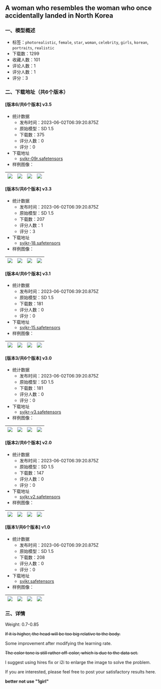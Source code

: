 ## A woman who resembles the woman who once accidentally landed in North Korea
### 一、模型概述

- 标签：`photorealistic`, `female`, `star`, `woman`, `celebrity`, `girls`, `korean`, `portraits`, `realistic`
- 下载数：1299
- 收藏人数：101
- 评论人数：1
- 评分人数：1
- 评分：3

### 二、下载地址（共6个版本）

#### [版本6/共6个版本] v3.5

- 统计数据
  - 发布时间：2023-06-02T06:39:20.875Z
  - 原始模型：SD 1.5
  - 下载数：375
  - 评分人数：0
  - 评分：0
- 下载地址
  - [syjkr-09r.safetensors](https://civitai.com/api/download/models/87480)
- 样例图像：

| <img src="https://image.civitai.com/xG1nkqKTMzGDvpLrqFT7WA/e770cb60-4310-44b9-b5e6-65f0a64a4f3c/width=450/1001464.jpeg" /> | <img src="https://image.civitai.com/xG1nkqKTMzGDvpLrqFT7WA/3afd05b9-88c1-4c3b-a2cb-1263705e81ef/width=450/1001483.jpeg" /> | <img src="https://image.civitai.com/xG1nkqKTMzGDvpLrqFT7WA/33c02288-29de-467d-bbc4-6dbc419be532/width=450/1001557.jpeg" /> | <img src="https://image.civitai.com/xG1nkqKTMzGDvpLrqFT7WA/8c64b595-e7ba-4c18-a293-a443c9de19a7/width=450/1001585.jpeg" /> |
| ---- | ---- | ---- | ---- |

#### [版本5/共6个版本] v3.3

- 统计数据
  - 发布时间：2023-06-02T06:39:20.875Z
  - 原始模型：SD 1.5
  - 下载数：207
  - 评分人数：1
  - 评分：3
- 下载地址
  - [syjkr-18.safetensors](https://civitai.com/api/download/models/83246)
- 样例图像：

| <img src="https://image.civitai.com/xG1nkqKTMzGDvpLrqFT7WA/672eae65-7f27-44cb-aa90-d1b5107ba7b7/width=450/938637.jpeg" /> | <img src="https://image.civitai.com/xG1nkqKTMzGDvpLrqFT7WA/00d50826-8590-4bb5-9c06-5ebf15132767/width=450/938638.jpeg" /> | <img src="https://image.civitai.com/xG1nkqKTMzGDvpLrqFT7WA/fe789809-86a9-4a9c-812c-fe007fb3960a/width=450/938630.jpeg" /> | <img src="https://image.civitai.com/xG1nkqKTMzGDvpLrqFT7WA/b521ebb1-7ea5-40e1-a818-c1ea847ae179/width=450/938636.jpeg" /> |
| ---- | ---- | ---- | ---- |

#### [版本4/共6个版本] v3.1

- 统计数据
  - 发布时间：2023-06-02T06:39:20.875Z
  - 原始模型：SD 1.5
  - 下载数：181
  - 评分人数：0
  - 评分：0
- 下载地址
  - [syjkr-15.safetensors](https://civitai.com/api/download/models/82261)
- 样例图像：

| <img src="https://image.civitai.com/xG1nkqKTMzGDvpLrqFT7WA/99eb7765-3ff0-4ce1-aa91-2c8c46febd68/width=450/925085.jpeg" /> | <img src="https://image.civitai.com/xG1nkqKTMzGDvpLrqFT7WA/3aecc9eb-f846-4ca1-8c5b-ea752d57e257/width=450/925092.jpeg" /> | <img src="https://image.civitai.com/xG1nkqKTMzGDvpLrqFT7WA/b33644ef-2438-4bef-974b-7fe87559db78/width=450/925084.jpeg" /> | <img src="https://image.civitai.com/xG1nkqKTMzGDvpLrqFT7WA/21d2a279-30e7-4e58-b48a-13f5b1aa228a/width=450/925089.jpeg" /> |
| ---- | ---- | ---- | ---- |

#### [版本3/共6个版本] v3.0

- 统计数据
  - 发布时间：2023-06-02T06:39:20.875Z
  - 原始模型：SD 1.5
  - 下载数：181
  - 评分人数：0
  - 评分：0
- 下载地址
  - [syjkr-v3.safetensors](https://civitai.com/api/download/models/78591)
- 样例图像：

| <img src="https://image.civitai.com/xG1nkqKTMzGDvpLrqFT7WA/b95c87c0-7a89-4c76-8566-cdae07c0433a/width=450/887351.jpeg" /> | <img src="https://image.civitai.com/xG1nkqKTMzGDvpLrqFT7WA/88b16cb1-1fe0-45ad-90fb-d50dd1829946/width=450/887349.jpeg" /> | <img src="https://image.civitai.com/xG1nkqKTMzGDvpLrqFT7WA/dff95bb8-e202-432d-8d4e-ae7b68feb8ac/width=450/887353.jpeg" /> | <img src="https://image.civitai.com/xG1nkqKTMzGDvpLrqFT7WA/53b96124-06ef-43e3-afba-334ecc36cd6d/width=450/881039.jpeg" /> |
| ---- | ---- | ---- | ---- |

#### [版本2/共6个版本] v2.0

- 统计数据
  - 发布时间：2023-06-02T06:39:20.875Z
  - 原始模型：SD 1.5
  - 下载数：147
  - 评分人数：0
  - 评分：0
- 下载地址
  - [syjkr.v2.safetensors](https://civitai.com/api/download/models/75190)
- 样例图像：

| <img src="https://image.civitai.com/xG1nkqKTMzGDvpLrqFT7WA/813d18ce-e3f7-4b61-83a5-c3c079ddb279/width=450/840771.jpeg" /> | <img src="https://image.civitai.com/xG1nkqKTMzGDvpLrqFT7WA/0f86dd2a-dd4a-4fdb-8827-eef044cbfba1/width=450/840770.jpeg" /> | <img src="https://image.civitai.com/xG1nkqKTMzGDvpLrqFT7WA/52b09288-02d4-4e52-9c7d-2cca04a88677/width=450/840769.jpeg" /> | <img src="https://image.civitai.com/xG1nkqKTMzGDvpLrqFT7WA/a1f61613-c6fb-42a6-9b86-cb5f33b37dbb/width=450/840772.jpeg" /> |
| ---- | ---- | ---- | ---- |

#### [版本1/共6个版本] v1.0

- 统计数据
  - 发布时间：2023-06-02T06:39:20.875Z
  - 原始模型：SD 1.5
  - 下载数：208
  - 评分人数：0
  - 评分：0
- 下载地址
  - [syjkr.safetensors](https://civitai.com/api/download/models/73868)
- 样例图像：

| <img src="https://image.civitai.com/xG1nkqKTMzGDvpLrqFT7WA/7e6d9bec-af5d-490f-8ddd-3e8bb3d45072/width=450/825071.jpeg" /> | <img src="https://image.civitai.com/xG1nkqKTMzGDvpLrqFT7WA/46b1af34-0bc9-49b8-b83a-5672485aa1cd/width=450/825068.jpeg" /> | <img src="https://image.civitai.com/xG1nkqKTMzGDvpLrqFT7WA/cf961751-7eb5-4b2f-8e08-40b711adaef4/width=450/825067.jpeg" /> | <img src="https://image.civitai.com/xG1nkqKTMzGDvpLrqFT7WA/9b7e169b-77ca-4340-bfaa-2ff30beb456d/width=450/825069.jpeg" /> |
| ---- | ---- | ---- | ---- |


### 三、详情
<p>Weight: 0.7-0.85</p><p><s>If it is higher, the head will be too big relative to the body.</s></p><p>Some improvement after modifying the learning rate.</p><p><s>The color tone is still rather off-color, which is due to the data set.</s></p><p>I suggest using hires fix or i2i to enlarge the image to solve the problem.</p><p>If you are interested, please feel free to post your satisfactory results here.</p><p></p><p><strong>better not use "1girl"</strong></p>